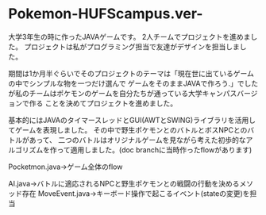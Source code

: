 # Pokemon-HUFScampus.ver-

大学3年生の時に作ったJAVAゲームです。
2人チームでプロジェクトを進めました。
プロジェクトは私がプログラミング担当で友達がデザインを担当しました。

期間は1か月半ぐらいでそのプロジェクトのテーマは「現在世に出ているゲームの中でシンプルな物を一つだけ選んで
ゲームをそのままJAVAで作ろう.」でしたが私のチームはポケモンのゲームを自分たちが通っている大学キャンパスバージョンで作る
ことを決めてプロジェクトを進めました。

基本的にはJAVAのタイマースレッドとGUI(AWTとSWING)ライブラリを活用してゲームを表現しました。
その中で野生ポケモンとのバトルとボスNPCとのバトルがあって、
二つのバトルはオリジナルゲームを見ながら考えた初歩的なアルゴリズムを作って適用しました。(doc branchに当時作ったflowがあります)

Pocketmon.java→ゲーム全体のflow

AI.java→バトルに適応されるNPCと野生ポケモンとの戦闘の行動を決めるメソッド存在
MoveEvent.java→キーボード操作で起こるイベント(stateの変更)を担当
